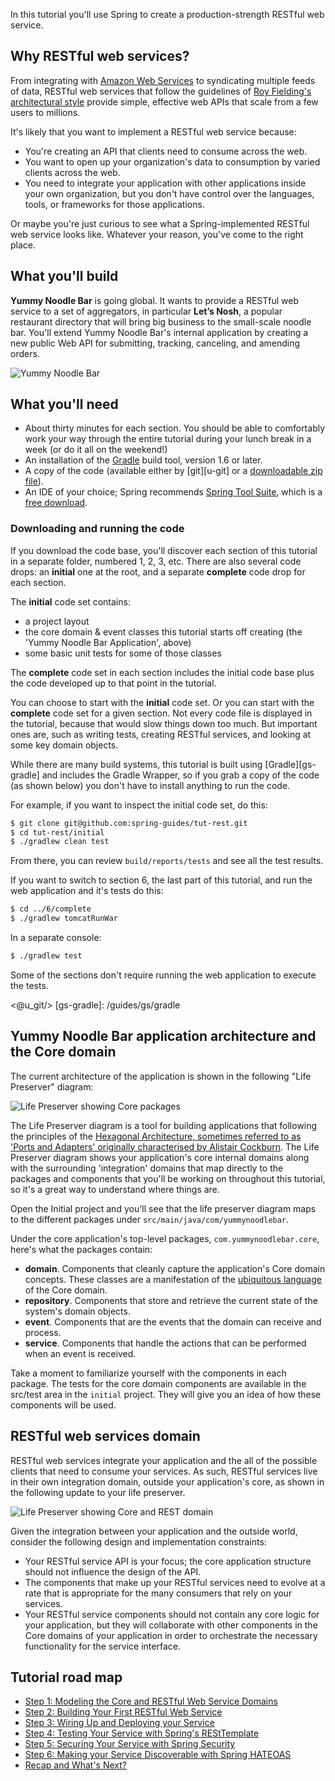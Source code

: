 
In this tutorial you'll use Spring to create a production-strength RESTful web service. 

## Why RESTful web services?

From integrating with [Amazon Web Services](http://aws.amazon.com) to syndicating multiple feeds of data, RESTful web services that follow the guidelines of [Roy Fielding's architectural style](http://www.ics.uci.edu/~fielding/pubs/dissertation/top.htm) provide simple, effective web APIs that scale from a few users to millions.

It's likely that you want to implement a RESTful web service because:

* You're creating an API that clients need to consume across the web.
* You want to open up your organization's data to consumption by varied clients across the web.
* You need to integrate your application with other applications inside your own organization, but you don't have control over the languages, tools, or frameworks for those applications.

Or maybe you're just curious to see what a Spring-implemented RESTful web service looks like. Whatever your reason, you've come to the right place.

## What you'll build

**Yummy Noodle Bar** is going global. It wants to provide a RESTful web service to a set of aggregators, in particular **Let’s Nosh**, a popular restaurant directory that will bring big business to the small-scale noodle bar. You'll extend Yummy Noodle Bar's internal application by creating a new public Web API for submitting, tracking, canceling, and amending orders.

![Yummy Noodle Bar](images/yummynoodle.jpg)

## What you'll need

* About thirty minutes for each section. You should be able to comfortably work your way through the entire tutorial during your lunch break in a week (or do it all on the weekend!)
* An installation of the [Gradle](http://www.gradle.org) build tool, version 1.6 or later.
* A copy of the code (available either by [git][u-git] or a [downloadable zip file](https://github.com/spring-guides/tut-rest/archive/master.zip)).
* An IDE of your choice; Spring recommends [Spring Tool Suite](http://www.springsource.org/sts), which is a [free download](http://www.springsource.org/sts).

### Downloading and running the code

If you download the code base, you'll discover each section of this tutorial in a separate folder, numbered 1, 2, 3, etc. There are also several code drops: an **initial** one at the root, and a separate **complete** code drop for each section.

The **initial** code set contains:
- a project layout
- the core domain & event classes this tutorial starts off creating (the 'Yummy Noodle Bar Application', above)
- some basic unit tests for some of those classes

The **complete** code set in each section includes the initial code base plus the code developed up to that point in the tutorial.

You can choose to start with the **initial** code set. Or you can start with the **complete** code set for a given section. Not every code file is displayed in the tutorial, because that would slow things down too much. But important ones are, such as writing tests, creating RESTful services, and looking at some key domain objects.

While there are many build systems, this tutorial is built using [Gradle][gs-gradle] and includes the Gradle Wrapper, so if you grab a copy of the code (as shown below) you don't have to install anything to run the code.

For example, if you want to inspect the initial code set, do this:

```sh
$ git clone git@github.com:spring-guides/tut-rest.git
$ cd tut-rest/initial
$ ./gradlew clean test
```

From there, you can review `build/reports/tests` and see all the test results.

If you want to switch to section 6, the last part of this tutorial, and run the web application and it's tests do this:

```sh
$ cd ../6/complete
$ ./gradlew tomcatRunWar
```

In a separate console:

```sh
$ ./gradlew test
```

Some of the sections don't require running the web application to execute the tests.

<@u_git/>
[gs-gradle]: /guides/gs/gradle

## Yummy Noodle Bar application architecture and the Core domain

The current architecture of the application is shown in the following "Life Preserver" diagram:

![Life Preserver showing Core packages](images/life-preserver-1.png)

The Life Preserver diagram is a tool for building applications that following the principles of the [Hexagonal Architecture, sometimes referred to as 'Ports and Adapters' originally characterised by Alistair Cockburn](http://alistair.cockburn.us/Hexagonal+architecture). The Life Preserver diagram shows your application's core internal domains along with the surrounding 'integration' domains that map directly to the packages and components that you'll be working on throughout this tutorial, so it's a great way to understand where things are.

Open the Initial project and you'll see that the life preserver diagram maps to the different packages under `src/main/java/com/yummynoodlebar`.

Under the core application's top-level packages, `com.yummynoodlebar.core`, here's what the packages contain:

* **domain**. Components that cleanly capture the application's Core domain concepts. These classes are a manifestation of the [ubiquitous language](http://martinfowler.com/bliki/UbiquitousLanguage.html) of the Core domain.
* **repository**. Components that store and retrieve the current state of the system's domain objects.
* **event**. Components that are the events that the domain can receive and process.
* **service**. Components that handle the actions that can be performed when an event is received.

Take a moment to familiarize yourself with the components in each package. The tests for the core domain components are available in the src/test area in the `initial` project. They will give you an idea of how these components will be used.

## RESTful web services domain

RESTful web services integrate your application and the all of the possible clients that need to consume your services. As such, RESTful services live in their own integration domain, outside your application's core, as shown in the following update to your life preserver.

![Life Preserver showing Core and REST domain](images/life-preserver-2.png)

Given the integration between your application and the outside world, consider the following design and implementation constraints:

* Your RESTful service API is your focus; the core application structure should not influence the design of the API.
* The components that make up your RESTful services need to evolve at a rate that is appropriate for the many consumers that rely on your services.
* Your RESTful service components should not contain any core logic for your application, but they will collaborate with other components in the Core domains of your application in order to orchestrate the necessary functionality for the service interface.

## Tutorial road map

* [Step 1: Modeling the Core and RESTful Web Service Domains](1/)
* [Step 2: Building Your First RESTful Web Service](2/)
* [Step 3: Wiring Up and Deploying your Service](3/)
* [Step 4: Testing Your Service with Spring's REStTemplate](4/)
* [Step 5: Securing Your Service with Spring Security](5/)
* [Step 6: Making your Service Discoverable with Spring HATEOAS](6/)
* [Recap and What's Next?](7/)



